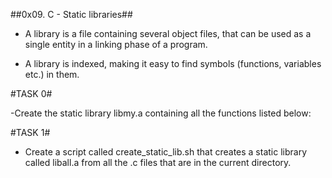 ##0x09. C - Static libraries##

- A library is a file containing several object files, that can be used as a single entity in a linking phase of a program.

- A library is indexed, making it easy to find symbols (functions, variables etc.) in them.

#TASK 0#

-Create the static library libmy.a containing all the functions listed below:

#TASK 1#

- Create a script called create_static_lib.sh that creates a static library called liball.a from all the .c files that are in the current directory.
